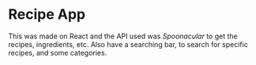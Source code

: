 # Recipe App

This was made on React and the API used was *Spoonacular* to get the recipes, ingredients, etc. Also have a searching bar, to search for specific recipes, and some categories.

